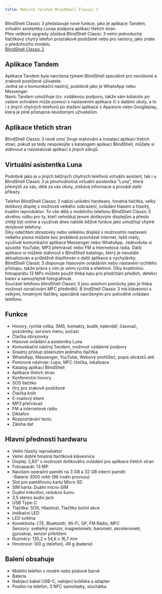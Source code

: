 ```yaml
---
title: Mobilní telefon BlindShell Classic 3
---
```


BlindShell Classic 3 představuje nové funkce, jako je aplikace Tandem, virtuální asistentka Lunaa podpora aplikací třetích stran.  
Přes veškeré upgrady zůstává BlindShell Classic 3 velmi jednoduchý tlačítkový chytrý telefon prozrakově postižené nebo pro seniory, jako znáte u předchozího modelu  
[BlindShell Classic 2](/clanky/mobilni-telefon-blindshell-classic-2/)  

## Aplikace Tandem
Aplikace Tandem byla navržena týmem BlindShell speciálně pro nevidomé a zrakově postižené uživatele.  
Jedná se o komunikační nástroj, podobně jako je WhatsApp nebo Messenger.  
Navíc Tandem umožňuje tzv. vzdálenou podporu, takže vám kdokoliv po vašem schválení může pomoci s nastavením aplikace či s dalšími úkoly, a to i z jiných chytrých telefonů po stažení aplikace z Appstore nebo Googleplay, která je plně přístupná nevidomým uživatelům.  

## Aplikace třetích stran
BlindShell Classic 3 nově umoˇžnuje stahování a instalaci aplikací třetích stran, pokud se tedy nespokojíte s katalogem aplikací BlindShell, můžete si stáhnout a nainstalovat aplikaci s jiných zdrojů.

## Virtuální asistentka Luna
Podobně jako je u jiných běžných chytrých telefonů virtuální asistent, tak i u BlindShell Classic 3 je plnohodnotná virtuální asistentka "Luna", která přemýšlí za vás, dělá za vás úkoly, získává informace a provádí další příkazy.  

Telefon BlindShell Classic 3 nabízí unikátní hardware, hmatná tlačítka, velký dotikový displej s možností velkého zobrazení, ovládání hlasem a hlasitý, kvalitní reproduktor. To vše dělá z mobilního telefonu BlindShell Classic 3 skvělou volbu pro ty, kteří neholdují jenom dotikovým displejům a přesto chtějí být online a využívat dnes natolik běžné funkce jako umožňují chytré dotykové telefony.  
Díky odečítání obrazovky nebo velkému displeji s možnostmi nastavení velkého písma můžete bez problémů procházet internet, řešit maily, využívat komunikační aplikace Messenger nebo WhatsApp. Jednoduše si spustíte YouTube, MP3 přehrávač nebo FM a Internetová rádia. Další aplikace si můžete stáhnout s BlindShell katalogu, který je neustále aktualizován a průběžně doplňován o další aplikace a vychytávky.  
BlindShell Classic 3 disponuje hlasovým ovládáním nebo nastavení rychlého přístupu, takže práce s ním je velmi rychlá a efektivní. Díky kvalitnímu fotoaparátu 13 MPx můžete použít třeba lupu pro předčítání předloh, detekci barev a samozřejmě fotografovat.  
Součástí telefonu blindShell Classic 3 jsou  asistivní pomůcky jako je třeba možnost označování MFC předmětů.  B
lindShell Classic 3 má klávesnici s velkými, hmatnými tlačítky, speciálně navrženými pro pohodlné ovládaní telefonu.  

## Funkce
- Hovory, rychlá volba, SMS, kontakty, budík, kalendář, časovač, poznámky, servisní menu, počasí  
- Čtečka obrazovky  
- Hlasové ovládání a asistentka Luna  
- Komunikační nástroj Tandem, možnost vzdálené podpory  
- Snadný přístup stisknutím jediného tlačítka  
- WhatsApp, Messenger, YouTube, Webový prohlížeč, popis obrázků atd.  
- Pomocné nástroje: Lupa, MFC čtečka, lokalizace  
- Katalog aplikací BlindShell  
- Aplikace třetích stran  
- Konferenční hovory  
- SOS tlačítko  
- Hry pro zrakově postižené  
- Čtečka knih  
- E-mailový klient  
- MP3 přehrávač  
- FM a internetové rádio  
- Diktafon  
- Rozpoznávání textu  
- Záloha dat  

## Hlavní přednosti hardwaru
- Velmi hlasitý reproduktor  
- Velmi dobře hmatná tlačítková klávesnice  
- Displej: 2,83" s možností dotikového ovládání pro aplikace třetích stran  
- Fotoaparát: 13 MP  
- Navíšení operační paměti na 3 GB a 32 GB interní paměti  
-Baterie  3000 mAh (96 hodin provozu)  
- Slot pro paměťovou kartu Micro SD  
- SIM karta: Duální micro-SIM  
- Duální mikrofon, redukce šumu  
- 3,5 stereo audio jack  
- USB Type-C  
- Tlačítka: SOS, Hlasitost, Tlačítko boční akce  
- Indikační LED  
- LED svítilna  
- Konektivita: LTE, Bluetooth, Wi-Fi, GP, FM Rádio, MFC  
Senzory: světelný senzor, magnetometr, barometr, akcelerometr, gyroskop, senzor přiblížení  
- Rozměry: 135,2 x 54,6 x 16,7 mm  
- Hmotnost: 100 g (telefon), 49 g (baterie)  

## Balení obsahuje
- Mobilní telefon v modré nebo pískové barvě  
- Baterie  
- Nabíjecí kabel USB-C, nabíjecí kolébka a adapter  
- Poutko na telefon, 3 NFC samolepky, sluchátka  

